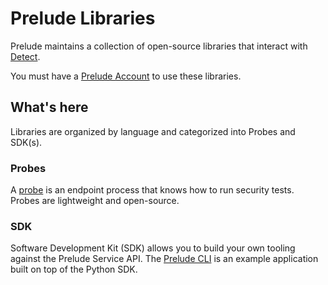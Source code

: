 # Prelude Libraries

Prelude maintains a collection of open-source libraries that interact with [Detect](https://docs.preludesecurity.com/docs/the-basics).

You must have a [Prelude Account](https://docs.preludesecurity.com/docs/prelude-account) to use these libraries. 

## What's here

Libraries are organized by language and categorized into Probes and SDK(s).

### Probes
A [probe](https://docs.preludesecurity.com/recipes/probes) is an endpoint process that knows how to run security tests. Probes are lightweight and open-source.

### SDK

Software Development Kit (SDK) allows you to build your own tooling against the Prelude Service API. The [Prelude CLI](https://docs.preludesecurity.com/recipes/cli) is an example application built on top of the Python SDK.
